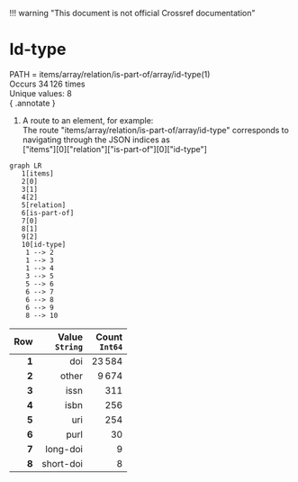 !!! warning "This document is not official Crossref documentation"
# Id-type
PATH = items/array/relation/is-part-of/array/id-type(1)  
Occurs 34 126 times  
Unique values: 8  
{ .annotate }

1. A route to an element, for example:  
   The route "items/array/relation/is-part-of/array/id-type" corresponds to navigating through the JSON indices as  
   ["items"][0]["relation"]["is-part-of"][0]["id-type"]  

```mermaid
graph LR
   1[items]
   2[0]
   3[1]
   4[2]
   5[relation]
   6[is-part-of]
   7[0]
   8[1]
   9[2]
   10[id-type]
    1 --> 2
    1 --> 3
    1 --> 4
    3 --> 5
    5 --> 6
    6 --> 7
    6 --> 8
    6 --> 9
    8 --> 10
```

| **Row** | **Value**<br>`String` | **Count**<br>`Int64` |
|--------:|----------------------:|---------------------:|
| **1**   | doi                   | 23 584               |
| **2**   | other                 | 9 674                |
| **3**   | issn                  | 311                  |
| **4**   | isbn                  | 256                  |
| **5**   | uri                   | 254                  |
| **6**   | purl                  | 30                   |
| **7**   | long-doi              | 9                    |
| **8**   | short-doi             | 8                    |

